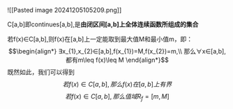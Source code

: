 
![[Pasted image 20241205105209.png]]

C[a,b]即continues[a,b],是**由闭区间[a,b]上全体连续函数所组成的集合**

若f(x)∈C[a,b],则f(x)在[a,b]上一定能取到最大值M和最小值m，即：
$$\begin{align*}
∃x_{1},x_{2}∈[a,b],f(x_{1})=M,f(x_{2})=m,\\
那么∀x∈[a,b],都有m\leq f(x)\leq M
\end{align*}$$
既然如此，我们可以得到
$$若f(x)∈C[a,b],那么f(x)在[a,b]上有界$$
$$若f(x)∈C[a,b],那么值域R_{f}=[m,M]$$